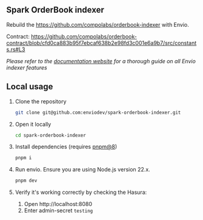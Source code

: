 ## Spark OrderBook indexer

Rebuild the https://github.com/compolabs/orderbook-indexer with Envio.

Contract: https://github.com/compolabs/orderbook-contract/blob/cfd0ca883b95f7ebcaf638b2e98fd3c001e6a9b7/src/constants.rs#L3

_Please refer to the [documentation website](https://docs.envio.dev) for a thorough guide on all Envio indexer features_

## Local usage

1. Clone the repository

   ```sh
   git clone git@github.com:enviodev/spark-orderbook-indexer.git
   ```

2. Open it locally

   ```sh
   cd spark-orderbook-indexer
   ```

3. Install dependencies (requires [pnpm@8](https://pnpm.io/))

   ```sh
   pnpm i
   ```

4. Run envio. Ensure you are using Node.js version 22.x.

   ```sh
   pnpm dev
   ```

5. Verify it's working correctly by checking the Hasura:
   1. Open http://localhost:8080
   2. Enter admin-secret `testing`
